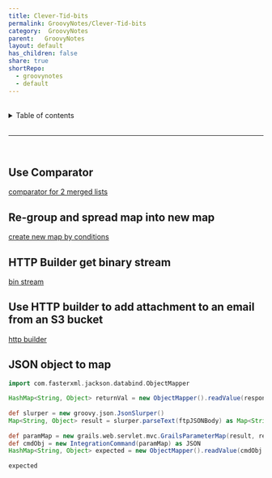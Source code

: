 ```yaml
---
title: Clever-Tid-bits  
permalink: GroovyNotes/Clever-Tid-bits  
category:  GroovyNotes  
parent:   GroovyNotes  
layout: default  
has_children: false  
share: true  
shortRepo:  
  - groovynotes  
  - default  
---
```

  
  
<br/>  
  
<details markdown="block">  
<summary>  
Table of contents  
</summary>  
{: .text-delta }  
1. TOC  
{:toc}  
</details>  
  
<br/>  
  
***  
  
<br/>  
  
## Use Comparator  
  
<a href="https://gist.github.com/14paxton/200b5a1a081f66cf4df5de739ef2cc24" > comparator for 2 merged lists </a>  
  
## Re-group and spread map into new map  
  
<a href="https://gist.github.com/14paxton/8d0b6b33f2023fa2dff3fdd51364f8db"> create new map by conditions </a>  
  
## HTTP Builder get binary stream  
  
<a href="https://gist.github.com/14paxton/58da1e0c108fa527c5ec1a770eefa683"> bin stream </a>  
  
## Use HTTP builder to add attachment to an email from an S3 bucket  
  
<a href="https://gist.github.com/14paxton/1fa8f703b708b9488408c9217a83b3a9"> http builder </a>  
  
## JSON object to map  
  
```groovy  
import com.fasterxml.jackson.databind.ObjectMapper  
  
HashMap<String, Object> returnVal = new ObjectMapper().readValue(response.json.toString(), HashMap.class)  
  
def slurper = new groovy.json.JsonSlurper()  
Map<String, Object> result = slurper.parseText(ftpJSONBody) as Map<String, Object>  
  
def paramMap = new grails.web.servlet.mvc.GrailsParameterMap(result, request)  
def cmdObj = new IntegrationCommand(paramMap) as JSON  
HashMap<String, Object> expected = new ObjectMapper().readValue(cmdObj.toString(), HashMap.class)  
  
expected  
```  